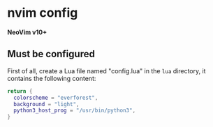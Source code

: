 # nvim config

**NeoVim v10+**

## Must be configured

First of all, create a Lua file named "config.lua" in the `lua` directory, it contains the following content:

```lua
return {
  colorscheme = "everforest",
  background = "light",
  python3_host_prog = "/usr/bin/python3",
}
```
